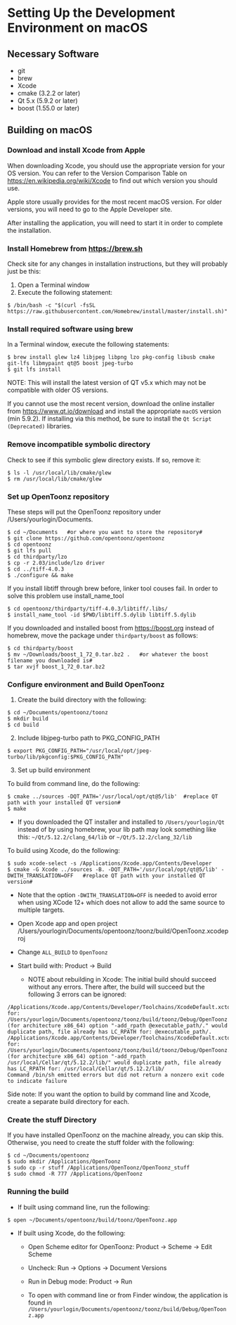 
# Setting Up the Development Environment on macOS

## Necessary Software

- git
- brew
- Xcode
- cmake (3.2.2 or later)
- Qt 5.x (5.9.2 or later)
- boost (1.55.0 or later)

## Building on macOS

### Download and install Xcode from Apple

When downloading Xcode, you should use the appropriate version for your OS version.  You can refer to the Version Comparison Table on https://en.wikipedia.org/wiki/Xcode to find out which version you should use.

Apple store usually provides for the most recent macOS version.  For older versions, you will need to go to the Apple Developer site.

After installing the application, you will need to start it in order to complete the installation.

### Install Homebrew from https://brew.sh

Check site for any changes in installation instructions, but they will probably just be this:

1. Open a Terminal window
2. Execute the following statement:
```
$ /bin/bash -c "$(curl -fsSL https://raw.githubusercontent.com/Homebrew/install/master/install.sh)"
```

### Install required software using brew

In a Terminal window, execute the following statements:
```
$ brew install glew lz4 libjpeg libpng lzo pkg-config libusb cmake git-lfs libmypaint qt@5 boost jpeg-turbo
$ git lfs install
```

NOTE: This will install the latest version of QT v5.x which may not be compatible with older OS versions.

If you cannot use the most recent version, download the online installer from https://www.qt.io/download and install the appropriate `macOS` version (min 5.9.2).  If installing via this method, be sure to install the `Qt Script (Deprecated)` libraries.

### Remove incompatible symbolic directory
Check to see if this symbolic glew directory exists. If so, remove it:
```
$ ls -l /usr/local/lib/cmake/glew
$ rm /usr/local/lib/cmake/glew
```

### Set up OpenToonz repository

These steps will put the OpenToonz repository under /Users/yourlogin/Documents.
```
$ cd ~/Documents   #or where you want to store the repository#
$ git clone https://github.com/opentoonz/opentoonz
$ cd opentoonz
$ git lfs pull
$ cd thirdparty/lzo
$ cp -r 2.03/include/lzo driver
$ cd ../tiff-4.0.3
$ ./configure && make
```

If you install libtiff through brew before, linker tool couses fail. In order to solve this problem use install_name_tool
```
$ cd opentoonz/thirdparty/tiff-4.0.3/libtiff/.libs/
$ install_name_tool -id $PWD/libtiff.5.dylib libtiff.5.dylib 
```


If you downloaded and installed boost from https://boost.org instead of homebrew, move the package under `thirdparty/boost` as follows: 
```
$ cd thirdparty/boost
$ mv ~/Downloads/boost_1_72_0.tar.bz2 .   #or whatever the boost filename you downloaded is#
$ tar xvjf boost_1_72_0.tar.bz2
```

### Configure environment and Build OpenToonz

1. Create the build directory with the following:
```
$ cd ~/Documents/opentoonz/toonz
$ mkdir build
$ cd build
```
2. Include libjpeg-turbo path to PKG_CONFIG_PATH

```
$ export PKG_CONFIG_PATH="/usr/local/opt/jpeg-turbo/lib/pkgconfig:$PKG_CONFIG_PATH"
```

3. Set up build environment

To build from command line, do the following:
```
$ cmake ../sources -DQT_PATH='/usr/local/opt/qt@5/lib'  #replace QT path with your installed QT version#
$ make
```
- If you downloaded the QT installer and installed to `/Users/yourlogin/Qt` instead of by using homebrew, your lib path may look something like this: `~/Qt/5.12.2/clang_64/lib` or `~/Qt/5.12.2/clang_32/lib`

To build using Xcode, do the following:
```
$ sudo xcode-select -s /Applications/Xcode.app/Contents/Developer
$ cmake -G Xcode ../sources -B. -DQT_PATH='/usr/local/opt/qt@5/lib' -DWITH_TRANSLATION=OFF   #replace QT path with your installed QT version#
```
- Note that the option `-DWITH_TRANSLATION=OFF` is needed to avoid error when using XCode 12+ which does not allow to add the same source to multiple targets.
- Open Xcode app and open project /Users/yourlogin/Documents/opentoonz/toonz/build/OpenToonz.xcodeproj
- Change `ALL_BUILD` to `OpenToonz`
- Start build with: Product -> Build

    - NOTE about rebuilding in Xcode: The initial build should succeed without any errors.  There after, the build will succeed but the following 3 errors can be ignored:

```
/Applications/Xcode.app/Contents/Developer/Toolchains/XcodeDefault.xctoolchain/usr/bin/install_name_tool: for: /Users/yourlogin/Documents/opentoonz/toonz/build/toonz/Debug/OpenToonz.app/Contents/MacOS/OpenToonz (for architecture x86_64) option "-add_rpath @executable_path/." would duplicate path, file already has LC_RPATH for: @executable_path/.
/Applications/Xcode.app/Contents/Developer/Toolchains/XcodeDefault.xctoolchain/usr/bin/install_name_tool: for: /Users/yourlogin/Documents/opentoonz/toonz/build/toonz/Debug/OpenToonz.app/Contents/MacOS/OpenToonz (for architecture x86_64) option "-add_rpath /usr/local/Cellar/qt/5.12.2/lib/" would duplicate path, file already has LC_RPATH for: /usr/local/Cellar/qt/5.12.2/lib/
Command /bin/sh emitted errors but did not return a nonzero exit code to indicate failure
```

Side note: If you want the option to build by command line and Xcode, create a separate build directory for each.

### Create the stuff Directory

If you have installed OpenToonz on the machine already, you can skip this.  Otherwise, you need to create the stuff folder with the following:
```
$ cd ~/Documents/opentoonz
$ sudo mkdir /Applications/OpenToonz
$ sudo cp -r stuff /Applications/OpenToonz/OpenToonz_stuff
$ sudo chmod -R 777 /Applications/OpenToonz
```

### Running the build

- If built using command line, run the following:
```
$ open ~/Documents/opentoonz/build/toonz/OpenToonz.app
```

- If built using Xcode, do the following:

    - Open Scheme editor for OpenToonz: Product -> Scheme -> Edit Scheme
    - Uncheck: Run -> Options -> Document Versions
    - Run in Debug mode: Product -> Run

    - To open with command line or from Finder window, the application is found in `/Users/yourlogin/Documents/opentoonz/toonz/build/Debug/OpenToonz.app`

